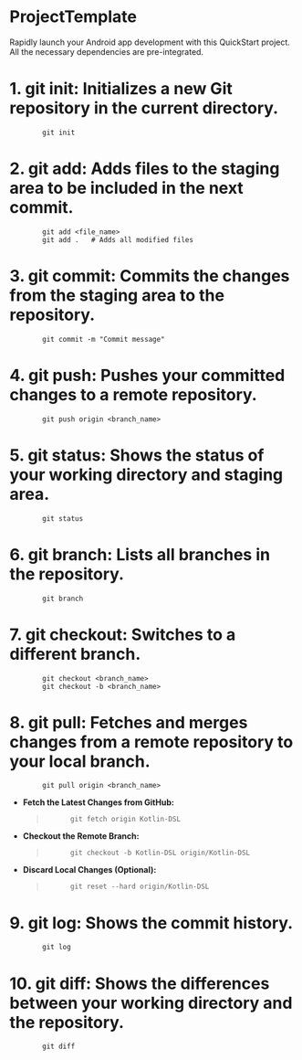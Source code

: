 # ProjectTemplate
Rapidly launch your Android app development with this QuickStart project. All the necessary dependencies are pre-integrated.

# 1. git init: Initializes a new Git repository in the current directory.
			git init
# 2. git add: Adds files to the staging area to be included in the next commit.
			git add <file_name>
			git add .   # Adds all modified files
# 3. git commit: Commits the changes from the staging area to the repository.
			git commit -m "Commit message"
# 4. git push: Pushes your committed changes to a remote repository.
			git push origin <branch_name>
# 5. git status: Shows the status of your working directory and staging area.
			git status
# 6. git branch: Lists all branches in the repository.
			git branch
# 7. git checkout: Switches to a different branch.
			git checkout <branch_name>
			git checkout -b <branch_name>
   
# 8. git pull: Fetches and merges changes from a remote repository to your local branch.
			git pull origin <branch_name>
   
- **Fetch the Latest Changes from GitHub:**
	> 			git fetch origin Kotlin-DSL

- **Checkout the Remote Branch:**
	>			git checkout -b Kotlin-DSL origin/Kotlin-DSL

- **Discard Local Changes (Optional):**
	>			git reset --hard origin/Kotlin-DSL

# 9. git log: Shows the commit history.
			git log
# 10. git diff: Shows the differences between your working directory and the repository.
			git diff
